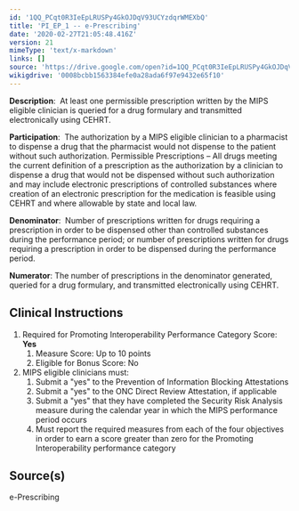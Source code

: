 ```yaml
---
id: '1QQ_PCqt0R3IeEpLRUSPy4GkOJDqV93UCYzdqrWMEXbQ'
title: 'PI_EP_1 -- e-Prescribing'
date: '2020-02-27T21:05:48.416Z'
version: 21
mimeType: 'text/x-markdown'
links: []
source: 'https://drive.google.com/open?id=1QQ_PCqt0R3IeEpLRUSPy4GkOJDqV93UCYzdqrWMEXbQ'
wikigdrive: '0008bcbb1563384efe0a28ada6f97e9432e65f10'
---
```

**Description**:  At least one permissible prescription written by the MIPS eligible clinician is queried for a drug formulary and transmitted electronically using CEHRT.

**Participation**:  The authorization by a MIPS eligible clinician to a pharmacist to dispense a drug that the pharmacist would not dispense to the patient without such authorization. Permissible Prescriptions – All drugs meeting the current definition of a prescription as the authorization by a clinician to dispense a drug that would not be dispensed without such authorization and may include electronic prescriptions of controlled substances where creation of an electronic prescription for the medication is feasible using CEHRT and where allowable by state and local law.

**Denominator**:  Number of prescriptions written for drugs requiring a prescription in order to be dispensed other than controlled substances during the performance period; or number of prescriptions written for drugs requiring a prescription in order to be dispensed during the performance period.

**Numerator**: The number of prescriptions in the denominator generated, queried for a drug formulary, and transmitted electronically using CEHRT.

## Clinical Instructions

1. Required for Promoting Interoperability Performance Category Score: <strong>Yes</strong>
    1. Measure Score: Up to 10 points
    2. Eligible for Bonus Score: No
2. MIPS eligible clinicians must:
    1. Submit a "yes" to the Prevention of Information Blocking Attestations
    2. Submit a "yes" to the ONC Direct Review Attestation, if applicable
    3. Submit a "yes" that they have completed the Security Risk Analysis measure during the calendar year in which the MIPS performance period occurs
    4. Must report the required measures from each of the four objectives in order to earn a score greater than zero for the Promoting Interoperability performance category

## Source(s)

e-Prescribing
